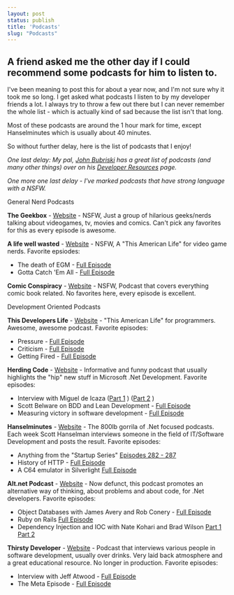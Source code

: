 ```yaml
---
layout: post
status: publish
title: 'Podcasts'
slug: "Podcasts"
---
```


## A friend asked me the other day if I could recommend some podcasts for him to listen to. 


I've been meaning to post this for about a year now, and I'm not sure why it took me so long. I get asked what podcasts I listen to by my developer friends a lot. I always try to throw a few out there but I can never remember the whole list - which is actually kind of sad because the list isn't that long.


Most of these podcasts are around the 1 hour mark for time, except Hanselminutes which is usually about 40 minutes.


So without further delay, here is the list of podcasts that I enjoy!


*One last delay: My pal, [John Bubriski][1]  has a great list of podcasts (and many other things) over on his [Developer Resources][2]  page.*


*One more one last delay - I've marked podcasts that have strong language with a NSFW.*


General Nerd Podcasts

**The Geekbox** - [Website][3]  - NSFW, Just a group of hilarious geeks/nerds talking about videogames, tv, movies and comics. Can&#39;t pick any favorites for this as every episode is awesome.


**A life well wasted** - [Website][4]  - NSFW, A &quot;This American Life&quot; for video game nerds. Favorite epsiodes:


 - The death of EGM - [Full Episode][5] 
 - Gotta Catch &#39;Em All - [Full Episode][6] 



**Comic Conspiracy** - [Website][7]  - NSFW, Podcast that covers everything comic book related. No favorites here, every episode is excellent.


Development Oriented Podcasts

**This Developers Life** - [Website][8]  - &quot;This American Life&quot; for programmers. Awesome, awesome podcast. Favorite episodes:


 - Pressure - [Full Episode][9] 
 - Criticism - [Full Episode][10] 
 - Getting Fired - [Full Episode][11] 



**Herding Code** - [Website][12]  - Informative and funny podcast that usually highlights the &quot;hip&quot; new stuff in Microsoft .Net Development. Favorite episodes:


 - Interview with Miguel de Icaza ([Part 1][13] ) ([Part 2][14] )
 - Scott Belware on BDD and Lean Development - [Full Episode][15] 
 - Measuring victory in software development - [Full Episode][16] 

 

**Hanselminutes** - [Website][17]  - The 800lb gorrila of .Net focused podcasts. Each week Scott Hanselman interviews someone in the field of IT/Software Development and posts the result. Favorite episodes:


 - Anything from the &quot;Startup Series&quot; [Episodes 282 - 287][18] 
 - History of HTTP - [Full Episode][19] 
 - A C64 emulator in Silverlight [Full Episode][20] 



**Alt.net Podcast** - [Website][21]  - Now defunct, this podcast promotes an alternative way of thinking, about problems and about code, for .Net developers. Favorite episodes:


 - Object Databases with James Avery and Rob Conery - [Full Episode][22] 
 - Ruby on Rails [Full Episode][23] 
 - Dependency Injection and IOC with Nate Kohari and Brad Wilson [Part 1][24]  [Part 2][25] 



**Thirsty Developer** - [Website][26]  - Podcast that interviews various people in software development, usually over drinks. Very laid back atmosphere and a great educational resource. No longer in production. Favorite episodes:


 - Interview with Jeff Atwood - [Full Episode][27] 
 - The Meta Episode - [Full Episode][28] 



  [1]: http://johnnycode.com
  [2]: http://www.johnnycode.com/blog/resources/
  [3]: http://www.geekbox.net
  [4]: http://alifewellwasted.com/podcast/
  [5]: http://alifewellwasted.com/2009/03/03/episode-two-gotta-catch-em-all/
  [6]: http://alifewellwasted.com/2009/01/23/episode-one-the-death-of-egm/
  [7]: http://www.geekbox.net/archives/category/podcasts/comic-conspiracy/
  [8]: http://thisdeveloperslife.com/
  [9]: http://thisdeveloperslife.com/post/2-0-2-pressure
  [10]: http://thisdeveloperslife.com/post/2-0-1-criticism
  [11]: http://thisdeveloperslife.com/post/1203177584/1-0-1-getting-fired
  [12]: http://herdingcode.com
  [13]: http://herdingcode.com/?p=109
  [14]: http://herdingcode.com/?p=114
  [15]: http://herdingcode.com/?p=176
  [16]: http://herdingcode.com/?p=221
  [17]: http://hanselminutes.com
  [18]: http://hanselminutes.com/archives
  [19]: http://hanselminutes.com/292/history-of-http-and-the-world-wide-web-with-henrik-frystyk-nielsen
  [20]: http://hanselminutes.com/155/a-c64-emulator-with-silverlight-3-by-pete-brown
  [21]: http://altnetpodcast.com
  [22]: http://altnetpodcast.com/episodes/14-object-databases
  [23]: http://altnetpodcast.com/episodes/13-ruby-on-rails/
  [24]: http://altnetpodcast.com/episodes/5-di-and-ioc/
  [25]: http://altnetpodcast.com/episodes/6-more-di-and-ioc/
  [26]: http://thirstydeveloper.com
  [27]: http://thirstydeveloper.com/Shows/TD018-JeffAtwood.mp3
  [28]: http://thirstydeveloper.com/2011/04/06/TheThirstyDeveloper100TheMetaEpisode.aspx
